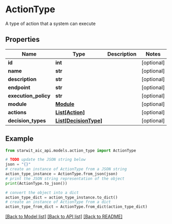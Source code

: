 # ActionType

A type of action that a system can execute

## Properties

Name | Type | Description | Notes
------------ | ------------- | ------------- | -------------
**id** | **int** |  | [optional] 
**name** | **str** |  | [optional] 
**description** | **str** |  | [optional] 
**endpoint** | **str** |  | [optional] 
**execution_policy** | **str** |  | [optional] 
**module** | [**Module**](Module.md) |  | [optional] 
**actions** | [**List[Action]**](Action.md) |  | [optional] 
**decision_types** | [**List[DecisionType]**](DecisionType.md) |  | [optional] 

## Example

```python
from starwit_aic_api.models.action_type import ActionType

# TODO update the JSON string below
json = "{}"
# create an instance of ActionType from a JSON string
action_type_instance = ActionType.from_json(json)
# print the JSON string representation of the object
print(ActionType.to_json())

# convert the object into a dict
action_type_dict = action_type_instance.to_dict()
# create an instance of ActionType from a dict
action_type_from_dict = ActionType.from_dict(action_type_dict)
```
[[Back to Model list]](../README.md#documentation-for-models) [[Back to API list]](../README.md#documentation-for-api-endpoints) [[Back to README]](../README.md)


